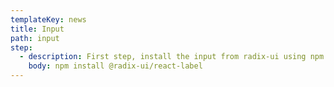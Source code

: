 ```yaml
---
templateKey: news
title: Input
path: input
step:
  - description: First step, install the input from radix-ui using npm
    body: npm install @radix-ui/react-label
---
```

